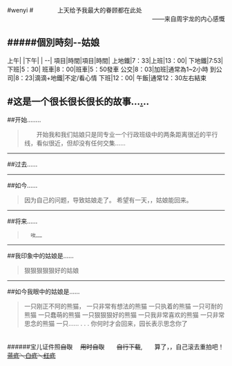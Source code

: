 ﻿#wenyi
#　　　　上天给予我最大的眷顾都在此处
　　　　　　　　　　　　　　　　　　　　　　　　——来自周宇龙的内心感慨

#####**個別時刻--姑娘**
---
上午|   |下午|  |
--|
項目|時間|項目|時間|
上地鐵|7：33|上班|13：00|
下地鐵|7:53|下班|5：30|
班車|8：00|班車|5：50發車
公交|8：03|加班|通常為1~2小時
到公司|8：23|滴滴+地鐵|不定/看心情
下班|12：00|
午飯|通常12：30左右結束




#这是一个很长很长很长的故事...[.]()..
---
##开始……..
>　　开始我和我们姑娘只是同专业一个行政班级中的两条距离很近的平行线，看似很近，但却没有任何交集……

---
##过去……

---
##如今……
>   因为自己的问题，导致姑娘走了。
>   希望有一天，，姑娘能回来。

---
##将来……
>       唉……

---
##我印象中的姑娘是……
>   狠狠狠狠狠好的姑娘

---
##如今我眼中的姑娘是……

>   一只刚正不阿的熊猫，
    一只非常有想法的熊猫
    一只执着的熊猫
    一只可耐的熊猫
    一只蠢萌的熊猫
    一只狠狠狠好的熊猫
    一只我非常喜欢的熊猫
    一只非常思念的熊猫
    一只……
            .
            .
            .
    你何时才会回来，园长表示思念你了
            
　　　　　　　　　　　　　　　　　
　　　　　　　　　　　　　　　　　
######宝儿证件照~~自取~~ 　~~用时自取~~　　~~自行下载~~,　　算了，，自己滚去重拍吧！
~~[蓝底](http://xiongmaoyi.cn/900000_ImageOfBlog/wenyi_1_inch/wenyi_lan.png)＼[白底](http://xiongmaoyi.cn/900000_ImageOfBlog/wenyi_1_inch/wenyi_bai.png)＼[红底](http://xiongmaoyi.cn/900000_ImageOfBlog/wenyi_1_inch/wenyi_hong.png)~~

